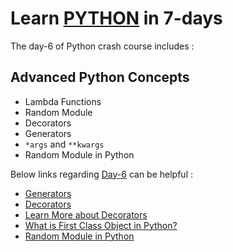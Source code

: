 
# Learn [PYTHON](https://www.python.org) in 7-days 
The day-6 of Python crash course includes :

## Advanced Python Concepts 
  - Lambda Functions
  - Random Module 
  - Decorators
  - Generators
  - `*args` and `**kwargs`
  - Random Module in Python 

 
Below links regarding [Day-6](https://github.com/MuhammadSaad000/Python-Crash-Course/blob/main/day-6/day-6.ipynb) can be helpful : 
- [Generators](https://www.tutorialsteacher.com/python/python-generator)
- [Decorators](https://book.pythontips.com/en/latest/decorators.html)
- [Learn More about Decorators](https://www.datacamp.com/tutorial/decorators-python)
- [What is First Class Object in Python?](https://stackoverflow.com/questions/245192/what-are-first-class-objects)
- [Random Module in Python](https://www.w3schools.com/python/module_random.asp)